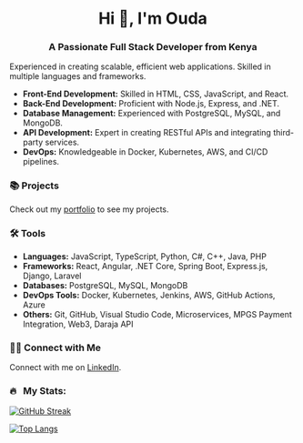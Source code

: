 <h1 align="center">Hi 👋, I'm Ouda</h1>
<h3 align="center">A Passionate Full Stack Developer from Kenya</h3>

Experienced in creating scalable, efficient web applications. Skilled in multiple languages and frameworks.

- **Front-End Development:** Skilled in HTML, CSS, JavaScript, and React.
- **Back-End Development:** Proficient with Node.js, Express, and .NET.
- **Database Management:** Experienced with PostgreSQL, MySQL, and MongoDB.
- **API Development:** Expert in creating RESTful APIs and integrating third-party services.
- **DevOps:** Knowledgeable in Docker, Kubernetes, AWS, and CI/CD pipelines.

### 📚 Projects

Check out my [portfolio](https://github.com/ouda711/Portfolio-Guide) to see my projects.

### 🛠️ Tools

- **Languages:** JavaScript, TypeScript, Python, C#, C++, Java, PHP
- **Frameworks:** React, Angular, .NET Core, Spring Boot, Express.js, Django, Laravel
- **Databases:** PostgreSQL, MySQL, MongoDB
- **DevOps Tools:** Docker, Kubernetes, Jenkins, AWS, GitHub Actions, Azure
- **Others:** Git, GitHub, Visual Studio Code, Microservices, MPGS Payment Integration, Web3, Daraja API

### 👋🏻 Connect with Me

Connect with me on [LinkedIn](https://www.linkedin.com/in/ouda-wycliffe-378644162/).

### 🔥 &nbsp; My Stats:

[![GitHub Streak](http://github-readme-streak-stats.herokuapp.com?user=ouda711)](https://git.io/streak-stats)

[![Top Langs](https://github-readme-stats.vercel.app/api/top-langs/?username=ouda711&layout=compact&theme=vision-friendly-dark)](https://github.com/anuraghazra/github-readme-stats)
